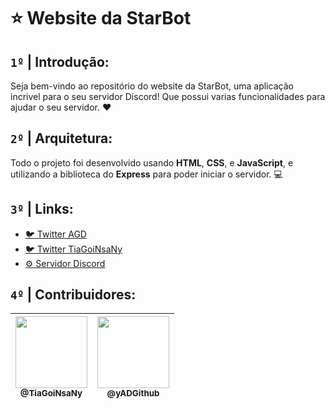 # :star: Website da StarBot

## `1º` **|** Introdução:

Seja bem-vindo ao repositório do website da StarBot, uma aplicação incrivel para o seu servidor Discord! Que possui varias funcionalidades para ajudar o seu servidor. :heart:

## `2º` **|** Arquitetura:

Todo o projeto foi desenvolvido usando **HTML**, **CSS**, e **JavaScript**, e utilizando a biblioteca do **Express** para poder iniciar o servidor. :computer:

## `3º` **|** Links:

- [:bird: Twitter AGD](https://twitter.com/4DG_YT)
- [:bird: Twitter TiaGoiNsaNy](https://twitter.com/TiaGoiNsaNy)
- [:gear: Servidor Discord](https://discord.gg/URVABpmDTe)

## `4º` **|** Contribuidores:

| [<img src="https://avatars.githubusercontent.com/u/62999761?s=460&u=1a2c2557c68aeef26e6eb8fab98ff1ca32a7d259&v=4" width=115><br><sub>@TiaGoiNsaNy</sub>](https://github.com/TiaGoiNsaNy) | [<img src="https://avatars.githubusercontent.com/u/65923257?s=460&u=d1dd3e682f7793359d463de822e18e794e1d345b&v=4" width=115><br><sub>@yADGithub</sub>](https://github.com/yADGithub)|
| :---: | :---: |
